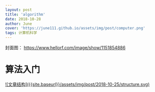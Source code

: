 ```yaml
---
layout: post
title: 'algorithm'
date: 2018-10-28
author: June
cover: 'https://june111.github.io/assets/img/post/computer.png'
tags: 计算机科学
---
```


封面图：
https://www.hellorf.com/image/show/1151854886

# 算法入门

<a data-fancybox="gallery" href="{{site.baseurl}}/assets/img/post/2018-10-25/structure.svg">
![文章结构]({{site.baseurl}}/assets/img/post/2018-10-25/structure.svg)
</a>



